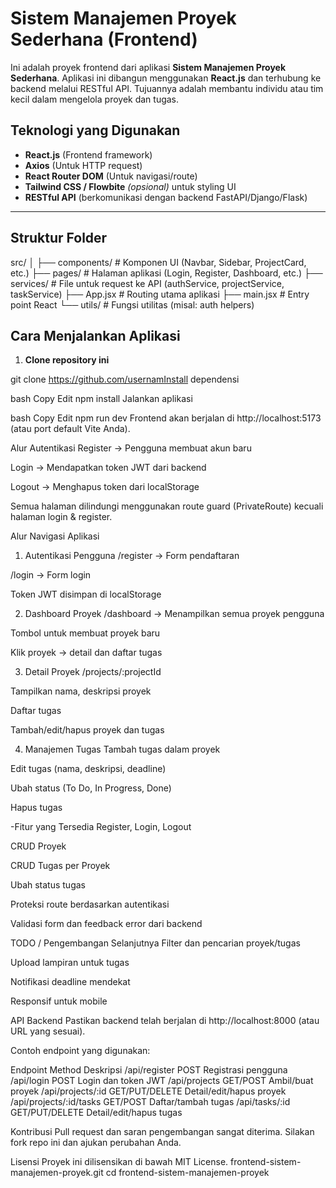 # Sistem Manajemen Proyek Sederhana (Frontend)

Ini adalah proyek frontend dari aplikasi **Sistem Manajemen Proyek Sederhana**. Aplikasi ini dibangun menggunakan **React.js** dan terhubung ke backend melalui RESTful API. Tujuannya adalah membantu individu atau tim kecil dalam mengelola proyek dan tugas.



##  Teknologi yang Digunakan

- **React.js** (Frontend framework)
- **Axios** (Untuk HTTP request)
- **React Router DOM** (Untuk navigasi/route)
- **Tailwind CSS / Flowbite** *(opsional)* untuk styling UI
- **RESTful API** (berkomunikasi dengan backend FastAPI/Django/Flask)
  
---

##  Struktur Folder

src/
│
├── components/ # Komponen UI (Navbar, Sidebar, ProjectCard, etc.)
├── pages/ # Halaman aplikasi (Login, Register, Dashboard, etc.)
├── services/ # File untuk request ke API (authService, projectService, taskService)
├── App.jsx # Routing utama aplikasi
├── main.jsx # Entry point React
└── utils/ # Fungsi utilitas (misal: auth helpers)



##  Cara Menjalankan Aplikasi

1. **Clone repository ini**


git clone https://github.com/usernamInstall dependensi

bash
Copy
Edit
npm install
Jalankan aplikasi

bash
Copy
Edit
npm run dev
Frontend akan berjalan di http://localhost:5173 (atau port default Vite Anda).

 Alur Autentikasi
Register → Pengguna membuat akun baru

Login → Mendapatkan token JWT dari backend

Logout → Menghapus token dari localStorage

Semua halaman dilindungi menggunakan route guard (PrivateRoute) kecuali halaman login & register.

 Alur Navigasi Aplikasi
1.  Autentikasi Pengguna
/register → Form pendaftaran

/login → Form login

Token JWT disimpan di localStorage

2.  Dashboard Proyek
/dashboard → Menampilkan semua proyek pengguna

Tombol untuk membuat proyek baru

Klik proyek → detail dan daftar tugas

3.  Detail Proyek
/projects/:projectId

Tampilkan nama, deskripsi proyek

Daftar tugas

Tambah/edit/hapus proyek dan tugas

4.  Manajemen Tugas
Tambah tugas dalam proyek

Edit tugas (nama, deskripsi, deadline)

Ubah status (To Do, In Progress, Done)

Hapus tugas

-Fitur yang Tersedia
 Register, Login, Logout

 CRUD Proyek

 CRUD Tugas per Proyek

 Ubah status tugas

 Proteksi route berdasarkan autentikasi

 Validasi form dan feedback error dari backend

 TODO / Pengembangan Selanjutnya
 Filter dan pencarian proyek/tugas

 Upload lampiran untuk tugas

 Notifikasi deadline mendekat

 Responsif untuk mobile

 API Backend
Pastikan backend telah berjalan di http://localhost:8000 (atau URL yang sesuai).

Contoh endpoint yang digunakan:

Endpoint	Method	Deskripsi
/api/register	POST	Registrasi pengguna
/api/login	POST	Login dan token JWT
/api/projects	GET/POST	Ambil/buat proyek
/api/projects/:id	GET/PUT/DELETE	Detail/edit/hapus proyek
/api/projects/:id/tasks	GET/POST	Daftar/tambah tugas
/api/tasks/:id	GET/PUT/DELETE	Detail/edit/hapus tugas

 Kontribusi
Pull request dan saran pengembangan sangat diterima. Silakan fork repo ini dan ajukan perubahan Anda.

 Lisensi
Proyek ini dilisensikan di bawah MIT License.
frontend-sistem-manajemen-proyek.git
cd frontend-sistem-manajemen-proyek
